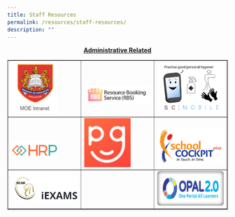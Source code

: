 ```yaml
---
title: Staff Resources
permalink: /resources/staff-resources/
description: ""
---
```

<p style="text-align: center;"><strong><u>Administrative Related</u></strong></p>
<table style="border-collapse: collapse; width: 100%;" border="1">
<tbody>
<tr>
<td style="width: 33.3333%;"><a href="https://intranet.moe.gov.sg/Pages/Home.aspx"><img style="width: 70%;" src="/images/sr1.jpg"></a></td>
<td style="width: 33.3333%;"><br><br><a href="https://rbs.avero-tech.com/"><img src="/images/sr2.png"></a></td>
<td style="width: 33.3333%;"><a href="https://scmobile.moe.edu.sg/login"><img src="/images/sr3.png"></a></td>
</tr>
<tr>
<td style="width: 33.3333%;"><br><br><a href="https://www.hrp.gov.sg/hrp/#/"><img style="width: 70%;" src="/images/sr4.png"></a></td>
<td style="width: 33.3333%;"><a href="https://pg.moe.edu.sg/"><img style="width: 70%;" src="/images/sr5.jpg"></a></td>
<td style="width: 33.3333%;"><br><a href="https://schoolcockpit.moe.gov.sg/"><img src="/images/sr6.gif"></a></td>
</tr>
<tr>
<td style="width: 33.3333%;"><a href="https://iexams.seab.gov.sg/sso/login?service=https%3A%2F%2Fiexams.seab.gov.sg%2Fsso%2Foauth2.0%2FcallbackAuthorize%3Fclient_id%3Diexams2-prod%26redirect_uri%3Dhttps%253A%252F%252Fiexams.seab.gov.sg%252Fiexams2%252Flogin%252Foauth2%252Fcode%252Fiexams2-prod%26response_type%3Dcode%26client_name%3DCasOAuthClient"><img src="/images/sr7.png"></a></td>
<td style="width: 33.3333%;">&nbsp;</td>
<td style="width: 33.3333%;"><a href="https://idm.opal2.moe.edu.sg/account/login?returnUrl=%2Fconnect%2Fauthorize%2Fcallback%3Fresponse_type%3Dcode%26client_id%3DOpal2WebApp%26state%3DI2IY2-HAyiU0K9pcUbBcm7iFitmCznlY4DD0zWqE_rCbd%26redirect_uri%3Dhttps%253A%252F%252Fwww.opal2.moe.edu.sg%252Fapp%252Findex.html%26scope%3Droles%2520profile%2520cxprofile%2520openid%2520cxDomainInternalApi%26code_challenge%3D-BlUvPonZ6ZUNLLvYyyAhmyKJYai-gz3qwFVjOCu8bE%26code_challenge_method%3DS256%26nonce%3DI2IY2-HAyiU0K9pcUbBcm7iFitmCznlY4DD0zWqE_rCbd#"><img src="/images/sr8.png"></a></td>
</tr>
</tbody>
</table>